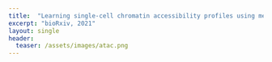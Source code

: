 ```yaml
---
title:  "Learning single-cell chromatin accessibility profiles using meta-analytic marker genes"
excerpt: "bioRxiv, 2021"
layout: single
header:
  teaser: /assets/images/atac.png
---
```

